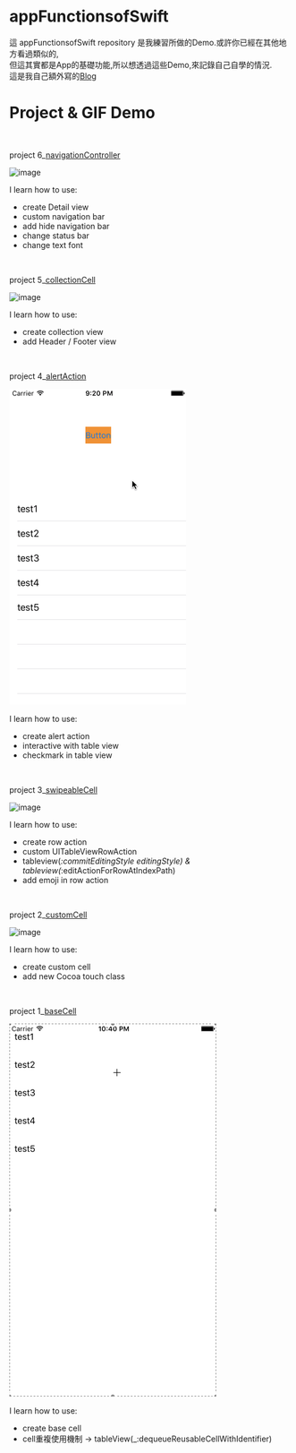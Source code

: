 # appFunctionsofSwift

這 appFunctionsofSwift repository 是我練習所做的Demo.或許你已經在其他地方看過類似的,  
但這其實都是App的基礎功能,所以想透過這些Demo,來記錄自己自學的情況.  
這是我自己額外寫的[Blog](https://medium.com/@yumin8312)

# Project & GIF  Demo  
</br>  

project 6_[navigationController](https://github.com/yumin8312/appFunctionsofSwift/tree/master/Project%206_navigationController)  

![image](https://github.com/yumin8312/appFunctionsofSwift/blob/master/Project%206_navigationController/navigationController.gif)  

I learn how to use:  
*   create Detail view
*   custom navigation bar
*   add hide navigation bar
*   change status bar 
*   change text font


</br>  

project 5_[collectionCell](https://github.com/yumin8312/appFunctionsofSwift/tree/master/Project%205_collectionCell)  

![image](https://github.com/yumin8312/appFunctionsofSwift/blob/master/Project%205_collectionCell/collectionCell.gif)  

I learn how to use:  
*   create collection view
*   add Header / Footer view

  
</br>  

project 4_[alertAction](https://github.com/yumin8312/appFunctionsofSwift/tree/master/Project%204_alertAction)  

![image](https://github.com/yumin8312/appFunctionsofSwift/blob/master/Project%204_alertAction/alertAction.gif)  

I learn how to use:  
*   create alert action 
*   interactive with table view 
*   checkmark in table view 


</br>  

project 3_[swipeableCell](https://github.com/yumin8312/appFunctionsofSwift/tree/master/Project%203_swipeableCell)  

![image](https://github.com/yumin8312/appFunctionsofSwift/blob/master/Project%203_swipeableCell/swipeableCell.gif)  

I learn how to use:  
*  create row action 
*  custom  UITableViewRowAction  
*  tableview(_:commitEditingStyle editingStyle) & tableview(_:editActionForRowAtIndexPath)  
*  add emoji in row action  


</br> 

project 2_[customCell](https://github.com/yumin8312/appFunctionsofSwift/tree/master/Project%202_customCell)  

![image](https://github.com/yumin8312/appFunctionsofSwift/blob/master/Project%202_customCell/customCell.gif)  

I learn how to use:  
*  create custom cell
*  add new Cocoa touch class   


</br>  

project 1_[baseCell](https://github.com/yumin8312/appFunctionsofSwift/tree/master/Project%201_baseCell)  

![image](https://github.com/yumin8312/appFunctionsofSwift/blob/master/Project%201_baseCell/baseCell.gif)  

I learn how to use:  
*  create base cell
*  cell重複使用機制 -> tableView(_:dequeueReusableCellWithIdentifier)  
